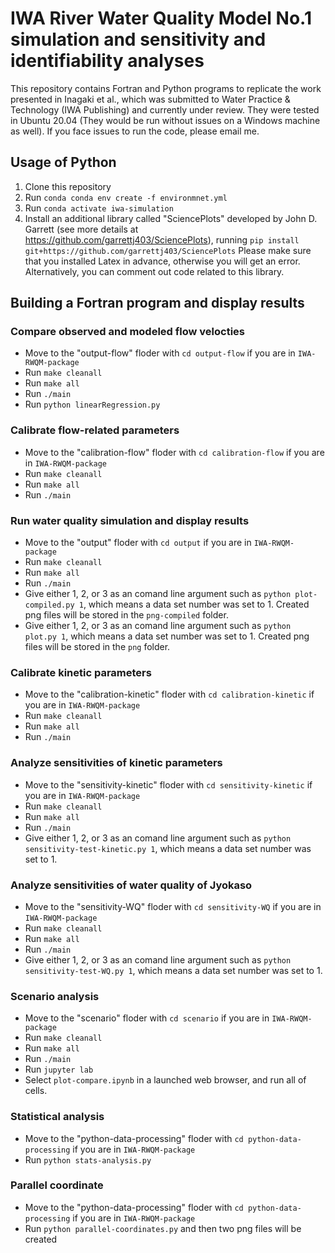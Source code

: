 # IWA River Water Quality Model No.1 simulation and sensitivity and identifiability analyses

This repository contains Fortran and Python programs to replicate the work presented in Inagaki et al., which was submitted to Water Practice & Technology (IWA Publishing) and currently under review. They were tested in Ubuntu 20.04 (They would be run without issues on a Windows machine as well). If you face issues to run the code, please email me. 

## Usage of Python

1. Clone this repository
2. Run `conda conda env create -f environmnet.yml` 
3. Run `conda activate iwa-simulation`
4. Install an additional library called "SciencePlots" developed by John D. Garrett (see more details at https://github.com/garrettj403/SciencePlots), running `pip install git+https://github.com/garrettj403/SciencePlots` Please make sure that you installed Latex in advance, otherwise you will get an error. Alternatively, you can comment out code related to this library.

## Building a Fortran program and display results
### Compare observed and modeled flow velocties
 - Move to the "output-flow" floder with `cd output-flow` if you are in `IWA-RWQM-package`
 - Run `make cleanall`
 - Run `make all`
 - Run `./main`
 - Run `python linearRegression.py`

### Calibrate flow-related parameters
 - Move to the "calibration-flow" floder with `cd calibration-flow` if you are in `IWA-RWQM-package`
 - Run `make cleanall`
 - Run `make all`
 - Run `./main`

### Run water quality simulation and display results
 - Move to the "output" floder with `cd output` if you are in `IWA-RWQM-package`
 - Run `make cleanall`
 - Run `make all`
 - Run `./main`
 - Give either 1, 2, or 3 as an comand line argument such as `python plot-compiled.py 1`, which means a data set number was set to 1. Created png files will be stored in the `png-compiled` folder.
 - Give either 1, 2, or 3 as an comand line argument such as `python plot.py 1`, which means a data set number was set to 1. Created png files will be stored in the `png` folder.

### Calibrate kinetic parameters
 - Move to the "calibration-kinetic" floder with `cd calibration-kinetic` if you are in `IWA-RWQM-package`
 - Run `make cleanall`
 - Run `make all`
 - Run `./main`

### Analyze sensitivities of kinetic parameters 
 - Move to the "sensitivity-kinetic" floder with `cd sensitivity-kinetic` if you are in `IWA-RWQM-package`
 - Run `make cleanall`
 - Run `make all`
 - Run `./main`
 - Give either 1, 2, or 3 as an comand line argument such as `python sensitivity-test-kinetic.py 1`, which means a data set number was set to 1.

### Analyze sensitivities of water quality of Jyokaso
 - Move to the "sensitivity-WQ" floder with `cd sensitivity-WQ` if you are in `IWA-RWQM-package`
 - Run `make cleanall`
 - Run `make all`
 - Run `./main`
 - Give either 1, 2, or 3 as an comand line argument such as `python sensitivity-test-WQ.py 1`, which means a data set number was set to 1.

### Scenario analysis
 - Move to the "scenario" floder with `cd scenario` if you are in `IWA-RWQM-package`
 - Run `make cleanall`
 - Run `make all`
 - Run `./main`
 - Run `jupyter lab`
 - Select `plot-compare.ipynb` in a launched web browser, and run all of cells.


### Statistical analysis
 - Move to the "python-data-processing" floder with `cd python-data-processing` if you are in `IWA-RWQM-package`
 - Run `python stats-analysis.py`

### Parallel coordinate
 - Move to the "python-data-processing" floder with `cd python-data-processing` if you are in `IWA-RWQM-package`
 - Run `python parallel-coordinates.py` and then two png files will be created
